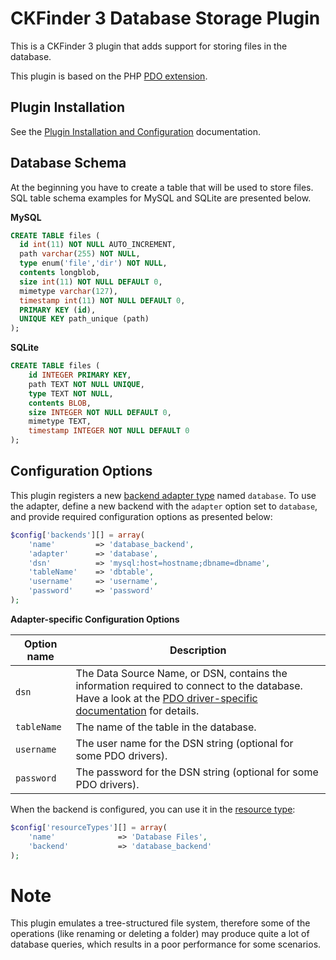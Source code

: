 # CKFinder 3 Database Storage Plugin

This is a CKFinder 3 plugin that adds support for storing files in the database.

This plugin is based on the PHP [PDO extension](http://php.net/manual/en/book.pdo.php).

## Plugin Installation

See the [Plugin Installation and Configuration](http://docs.cksource.com/ckfinder3-php/plugins.html#plugins_installation_and_configuration) documentation.

## Database Schema

At the beginning you have to create a table that will be used to store files. SQL table schema examples for MySQL and SQLite are presented below.

**MySQL**

```sql
CREATE TABLE files (
  id int(11) NOT NULL AUTO_INCREMENT,
  path varchar(255) NOT NULL,
  type enum('file','dir') NOT NULL,
  contents longblob,
  size int(11) NOT NULL DEFAULT 0,
  mimetype varchar(127),
  timestamp int(11) NOT NULL DEFAULT 0,
  PRIMARY KEY (id),
  UNIQUE KEY path_unique (path)
);
```

**SQLite**

```sql
CREATE TABLE files (
    id INTEGER PRIMARY KEY,
    path TEXT NOT NULL UNIQUE,
    type TEXT NOT NULL,
    contents BLOB,
    size INTEGER NOT NULL DEFAULT 0,
    mimetype TEXT,
    timestamp INTEGER NOT NULL DEFAULT 0
);
```

## Configuration Options

This plugin registers a new [backend adapter type](http://docs.cksource.com/ckfinder3-php/configuration.html#configuration_options_backends) named `database`. To use the adapter, define a new backend with
the `adapter` option set to `database`, and provide required configuration options as presented below:

```php
$config['backends'][] = array(
    'name'         => 'database_backend',
    'adapter'      => 'database',
    'dsn'          => 'mysql:host=hostname;dbname=dbname',
    'tableName'    => 'dbtable',
    'username'     => 'username',
    'password'     => 'password'
);
```

**Adapter-specific Configuration Options**

| Option name | Description |
|-------------|-------------|
| `dsn`       | The Data Source Name, or DSN, contains the information required to connect to the database. Have a look at the [PDO driver-specific documentation](http://php.net/manual/en/pdo.drivers.php) for details. |
| `tableName` | The name of the table in the database. |
| `username`  | The user name for the DSN string (optional for some PDO drivers). |
| `password`  | The password for the DSN string (optional for some PDO drivers). |

When the backend is configured, you can use it in the [resource type](http://docs.cksource.com/ckfinder3-php/configuration.html#configuration_options_resourceTypes):

```php
$config['resourceTypes'][] = array(
    'name'              => 'Database Files',
    'backend'           => 'database_backend'
);
```

# Note

This plugin emulates a tree-structured file system, therefore some of the operations (like renaming or deleting a folder)
may produce quite a lot of database queries, which results in a poor performance for some scenarios.